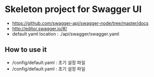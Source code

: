 # Skeleton project for Swagger UI
- https://github.com/swagger-api/swagger-node/tree/master/docs
- http://editor.swagger.io/#/
- default yaml location : ./api/swagger/swagger.yaml


## How to use it
* /config/default.yaml : 초기 설정 파일
* /config/default.yaml : 초기 설정 파일

